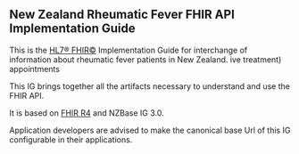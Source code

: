 ## New Zealand Rheumatic Fever FHIR API Implementation Guide

This is the [HL7® FHIR©](http://hl7.org/fhir) Implementation Guide for interchange of information about rheumatic fever patients in New Zealand.
ive treatment) appointments

This IG brings together all the artifacts necessary to understand and use the FHIR API.

It is based on [FHIR R4](http://hl7.org/fhir/) and NZBase IG 3.0.

Application developers are advised to make the canonical base Url of this IG configurable in their applications.
